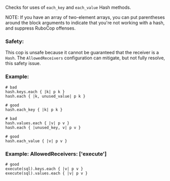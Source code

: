Checks for uses of `each_key` and `each_value` Hash methods.

NOTE: If you have an array of two-element arrays, you can put
    parentheses around the block arguments to indicate that you're not
    working with a hash, and suppress RuboCop offenses.

### Safety:

This cop is unsafe because it cannot be guaranteed that the receiver
is a `Hash`. The `AllowedReceivers` configuration can mitigate,
but not fully resolve, this safety issue.

### Example:
    # bad
    hash.keys.each { |k| p k }
    hash.each { |k, unused_value| p k }

    # good
    hash.each_key { |k| p k }

    # bad
    hash.values.each { |v| p v }
    hash.each { |unused_key, v| p v }

    # good
    hash.each_value { |v| p v }

### Example: AllowedReceivers: ['execute']
    # good
    execute(sql).keys.each { |v| p v }
    execute(sql).values.each { |v| p v }